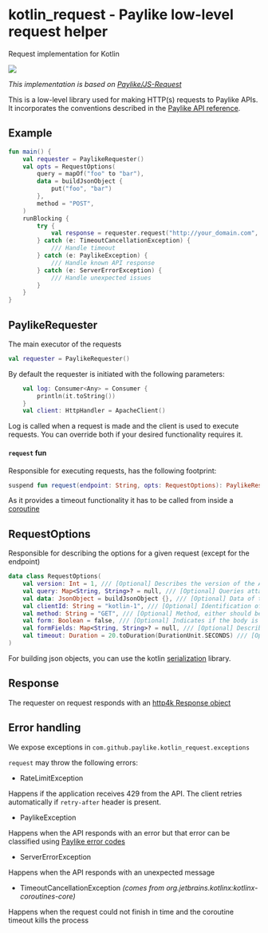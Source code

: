 # kotlin_request - Paylike low-level request helper
Request implementation for Kotlin

<a href="https://jitpack.io/#paylike/kotlin_request" target="_blank">
    <img src="https://jitpack.io/v/paylike/kotlin_request.svg" />
</a>

*This implementation is based on [Paylike/JS-Request](https://github.com/paylike/js-request)*

This is a low-level library used for making HTTP(s) requests to Paylike APIs. It
incorporates the conventions described in the
[Paylike API reference](https://github.com/paylike/api-reference).

## Example

```kotlin
fun main() {
    val requester = PaylikeRequester()
    val opts = RequestOptions(
        query = mapOf("foo" to "bar"),
        data = buildJsonObject {
            put("foo", "bar")
        },
        method = "POST",
    )
    runBlocking {
        try {
            val response = requester.request("http://your_domain.com", opts)
        } catch (e: TimeoutCancellationException) {
            /// Handle timeout
        } catch (e: PaylikeException) {
            /// Handle known API response
        } catch (e: ServerErrorException) {
            /// Handle unexpected issues
        }
    }
}
```

## PaylikeRequester

The main executor of the requests
```kotlin
val requester = PaylikeRequester()
```
By default the requester is initiated with the following parameters:
```kotlin
    val log: Consumer<Any> = Consumer {
        println(it.toString())
    }
    val client: HttpHandler = ApacheClient()
```
Log is called when a request is made and the client is used to execute requests. You can override both if your 
desired functionality requires it.

#### `request` fun

Responsible for executing requests, has the following footprint:
```kotlin
suspend fun request(endpoint: String, opts: RequestOptions): PaylikeResponse
```
As it provides a timeout functionality it has to be called from inside a [coroutine](https://kotlinlang.org/docs/coroutines-overview.html)

## RequestOptions
Responsible for describing the options for a given request (except for the endpoint)
```kotlin
data class RequestOptions(
    val version: Int = 1, /// [Optional] Describes the version of the API
    val query: Map<String, String>? = null, /// [Optional] Queries attached to the request
    val data: JsonObject = buildJsonObject {}, /// [Optional] Data of the request body
    val clientId: String = "kotlin-1", /// [Optional] Identification of the given SDK client
    val method: String = "GET", /// [Optional] Method, either should be "POST" or "GET"
    val form: Boolean = false, /// [Optional] Indicates if the body is a form
    val formFields: Map<String, String>? = null, /// [Optional] Describes the fields in the form
    val timeout: Duration = 20.toDuration(DurationUnit.SECONDS) /// [Optional] Timeout
)
```

For building json objects, you can use the kotlin [serialization](https://kotlinlang.org/docs/serialization.html) library.

## Response

The requester on request responds with an [http4k Response object](https://www.http4k.org/api/org.http4k.core/-response/)

## Error handling

We expose exceptions in `com.github.paylike.kotlin_request.exceptions`

`request` may throw the following errors:

* RateLimitException

Happens if the application receives 429 from the API. The client retries automatically if `retry-after` header is present.

* PaylikeException

Happens when the API responds with an error but that error can be classified using [Paylike error codes](https://github.com/paylike/api-reference/blob/main/status-codes.md)

* ServerErrorException

Happens when the API responds with an unexpected message 

* TimeoutCancellationException _(comes from org.jetbrains.kotlinx:kotlinx-coroutines-core)_

Happens when the request could not finish in time and the coroutine timeout kills the process
